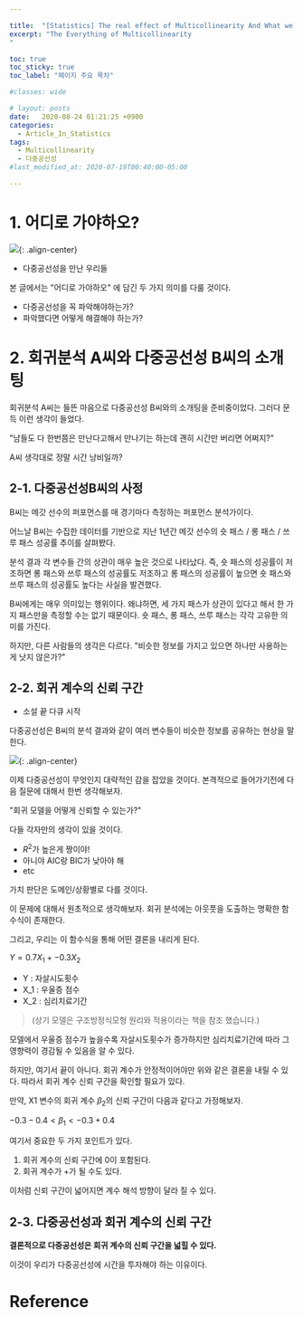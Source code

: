 ```yaml
---

title:  "[Statistics] The real effect of Multicollinearity And What we do?"
excerpt: "The Everything of Multicollinearity
"

toc: true
toc_sticky: true
toc_label: "페이지 주요 목차"

#classes: wide

# layout: posts
date:   2020-08-24 01:21:25 +0900
categories: 
  - Article_In_Statistics
tags: 
  - Multicollinearity
  - 다중공선성
#last_modified_at: 2020-07-19T00:40:00-05:00

---
```


# 1. 어디로 가야하오?
![](https://giblesdeepmind.github.io/assets/images/Statistics/Multicollinearity/leesin.png){: .align-center}

- 다중공선성을 만난 우리들

본 글에서는 "어디로 가야하오" 에 담긴 두 가지 의미를 다룰 것이다.

- 다중공선성을 꼭 파악해야하는가?
- 파악했다면 어떻게 해결해야 하는가?

# 2. 회귀분석 A씨와 다중공선성 B씨의 소개팅
회귀분석 A씨는 들뜬 마음으로 다중공선성 B씨와의 소개팅을 준비중이었다. 그러다 문득 이런 생각이 들었다. 

"남들도 다 한번쯤은 만난다고해서 만나기는 하는데 괜히 시간만 버리면 어쩌지?"

A씨 생각대로 정말 시간 낭비일까?

## 2-1. 다중공선성B씨의 사정

B씨는 메갓 선수의 퍼포먼스를 매 경기마다 측정하는 퍼포먼스 분석가이다. 

어느날 B씨는 수집한 데이터를 기반으로 지난 1년간 메갓 선수의 숏 패스 / 롱 패스 / 쓰루 패스 성공률 추이를 살펴봤다.

분석 결과 각 변수들 간의 상관이 매우 높은 것으로 나타났다. 즉, 숏 패스의 성공률이 저조하면 롱 패스와 쓰루 패스의 성공률도 저조하고 롱 패스의 성공률이 높으면 숏 패스와 쓰루 패스의 성공률도 높다는 사실을 발견했다.

B씨에게는 매우 의미있는 행위이다. 왜냐하면, 세 가지 패스가 상관이 있다고 해서 한 가지 패스만을 측정할 수는 없기 때문이다. 숏 패스, 롱 패스, 쓰루 패스는 각각 고유한 의미를 가진다.

하지만, 다른 사람들의 생각은 다르다. "비슷한 정보를 가지고 있으면 하나만 사용하는게 낫지 않은가?"

## 2-2. 회귀 계수의 신뢰 구간

- 소설 끝 다큐 시작


다중공선성은 B씨의 분석 결과와 같이 여러 변수들이 비슷한 정보를 공유하는 현상을 말한다. 

![](https://giblesdeepmind.github.io/assets/images/Statistics/Multicollinearity/diagram.png){: .align-center}

이제 다중공선성이 무엇인지 대략적인 감을 잡았을 것이다. 본격적으로 들어가기전에 다음 질문에 대해서 한번 생각해보자.

"회귀 모델을 어떻게 신뢰할 수 있는가?" 

다들 각자만의 생각이 있을 것이다. 
- $R^2$가 높은게 짱이야!
- 아니야 AIC랑 BIC가 낮아야 해
- etc

가치 판단은 도메인/상황별로 다를 것이다. 

이 문제에 대해서 원초적으로 생각해보자. 회귀 분석에는 아웃풋을 도출하는 명확한 함수식이 존재한다. 

그리고, 우리는 이 함수식을 통해 어떤 결론을 내리게 된다. 

$Y= 0.7X_1 + -0.3X_2$

- Y : 자살시도횟수
- X_1 : 우울증 점수
- X_2 : 심리치료기간

>(상기 모델은 구조방정식모형 원리와 적용이라는 책을 참조 했습니다.)

모델에서 우울증 점수가 높을수록 자살시도횟수가 증가하지만 심리치료기간에 따라 그 영향력이 경감될 수 있음을 알 수 있다.

하지만, 여기서 끝이 아니다. 회귀 계수가 안정적이어야만 위와 같은 결론을 내릴 수 있다. 따라서 회귀 계수 신뢰 구간을 확인할 필요가 있다.

만약, X1 변수의 회귀 계수 $\beta_2$의 신뢰 구간이 다음과 같다고 가정해보자.

$-0.3 - 0.4 <\beta_1 < -0.3 + 0.4$

여기서 중요한 두 가지 포인트가 있다.

1. 회귀 계수의 신뢰 구간에 0이 포함된다.
2. 회귀 계수가 +가 될 수도 있다.

이처럼 신뢰 구간이 넓어지면 계수 해석 방향이 달라 질 수 있다.

## 2-3. 다중공선성과 회귀 계수의 신뢰 구간

**결론적으로 다중공선성은 회귀 계수의 신뢰 구간을 넓힐 수 있다.** 

이것이 우리가 다중공선성에 시간을 투자해야 하는 이유이다.












# Reference
